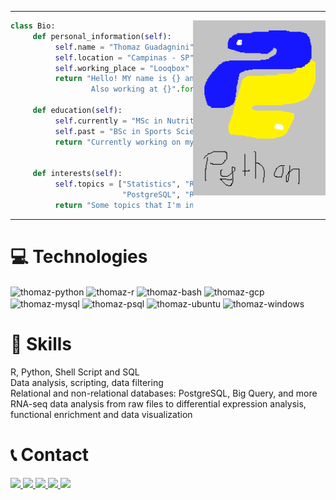 
---

<img src="https://github.com/ThomazGR/ThomazGR/blob/main/python.png"
     alt="python_hand_made"
     style="margin-top:0px;"
     height="280px"
     align="right" />

```python
class Bio:
     def personal_information(self):
          self.name = "Thomaz Guadagnini"
          self.location = "Campinas - SP"
          self.working_place = "Looqbox"
          return "Hello! MY name is {} and I'm currently located in {}. \
                  Also working at {}".format(self.name, self.location, self.working_place)
     
     def education(self):
          self.currently = "MSc in Nutritional Sciences, Metabolism, Bioinformatics @ Unicamp"
          self.past = "BSc in Sports Sciences @ Unicamp"
          return "Currently working on my {} and previously {}".format(
                                               self.currently, self.past)
     
     def interests(self):
          self.topics = ["Statistics", "RNA-seq", "SQL", "Big Query", "GCP",
                         "PostgreSQL", "R lang", "Python", "Bioinformatics"]
          return "Some topics that I'm interested in: {}".format(", ".join(self.topics))
```
---

# 💻 Technologies

<div style="display: inline_block";>
     <img align="center" alt="thomaz-python" src="https://img.shields.io/badge/Python-14354C?style=for-the-badge&logo=python&logoColor=white">
     <img align="center" alt="thomaz-r" src="https://img.shields.io/badge/R-276DC3?style=for-the-badge&logo=r&logoColor=white">
     <img align="center" alt="thomaz-bash" src="https://img.shields.io/badge/Shell_Script-121011?style=for-the-badge&logo=gnu-bash&logoColor=white">
     <img align="center" alt="thomaz-gcp" src="https://img.shields.io/badge/Google_Cloud-4285F4?style=for-the-badge&logo=google-cloud&logoColor=white">
     <img align="center" alt="thomaz-mysql" src="https://img.shields.io/badge/MySQL-00000F?style=for-the-badge&logo=mysql&logoColor=white">
     <img align="center" alt="thomaz-psql" src="https://img.shields.io/badge/PostgreSQL-316192?style=for-the-badge&logo=postgresql&logoColor=white">
     <img align="center" alt="thomaz-ubuntu" src="https://img.shields.io/badge/Ubuntu-E95420?style=for-the-badge&logo=ubuntu&logoColor=white">
     <img align="center" alt="thomaz-windows" src="https://img.shields.io/badge/Windows-0078D6?style=for-the-badge&logo=windows&logoColor=white">
     
     
</div>

# 🧰 Skills

R, Python, Shell Script and SQL <br>
Data analysis, scripting, data filtering <br>
Relational and non-relational databases: PostgreSQL, Big Query, and more <br>
RNA-seq data analysis from raw files to differential expression analysis, functional enrichment and data visualization <br>

# 📞 Contact
<div>
     <a href="mailto:ramalheira@protonmail.com" target="_blank"> <img src="https://img.shields.io/badge/ProtonMail-8B89CC?style=for-the-badge&logo=protonmail&logoColor=white" target="_blank"> </a>
     <a href="mailto:thomaz@vivaldi.net" target="_blank"> <img src="https://img.shields.io/badge/Gmail-D14836?style=for-the-badge&logo=gmail&logoColor=white" target="_blank"> </a>
     <a href="https://twitter.com/oddie1x" target="_blank"> <img src="https://img.shields.io/badge/Twitter-1DA1F2?style=for-the-badge&logo=twitter&logoColor=white" target="_blank"> </a>
     <a href="https://www.linkedin.com/in/thomazgr/" target="_blank"> <img src="https://img.shields.io/badge/LinkedIn-0077B5?style=for-the-badge&logo=linkedin&logoColor=white" target="_blank"> </a>
     <a href="https://github.com/ThomazGR" target="_blank"> <img src="https://img.shields.io/badge/GitHub-100000?style=for-the-badge&logo=github&logoColor=white" target="_blank"> </a>
</div>
